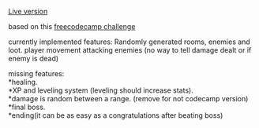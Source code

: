 [Live version](https://nicolascrapanzano.github.io/Simple-Rogue/)  

based on this [freecodecamp challenge](https://www.freecodecamp.org/learn/coding-interview-prep/take-home-projects/_build-a-roguelike-dungeon-crawler-game)  

currently implemented features:
Randomly generated rooms, enemies and loot.
player movement
attacking enemies (no way to tell damage dealt or if enemy is dead)

missing features:  
*healing.  
*XP and leveling system (leveling should increase stats).  
*damage is random between a range. (remove for not codecamp version)  
*final boss.  
*ending(it can be as easy as a congratulations after beating boss)  
